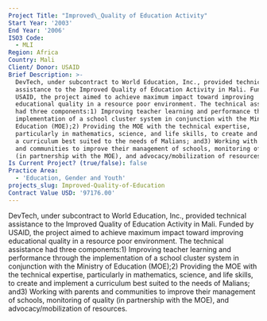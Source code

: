 ```yaml
---
Project Title: "Improved\_Quality of Education Activity"
Start Year: '2003'
End Year: '2006'
ISO3 Code:
  - MLI
Region: Africa
Country: Mali
Client/ Donor: USAID
Brief Description: >-
  DevTech, under subcontract to World Education, Inc., provided technical
  assistance to the Improved Quality of Education Activity in Mali. Funded by
  USAID, the project aimed to achieve maximum impact toward improving
  educational quality in a resource poor environment. The technical assistance
  had three components:1) Improving teacher learning and performance through the
  implementation of a school cluster system in conjunction with the Ministry of
  Education (MOE);2) Providing the MOE with the technical expertise,
  particularly in mathematics, science, and life skills, to create and implement
  a curriculum best suited to the needs of Malians; and3) Working with parents
  and communities to improve their management of schools, monitoring of quality
  (in partnership with the MOE), and advocacy/mobilization of resources.
Is Current Project? (true/false): false
Practice Area:
  - 'Education, Gender and Youth'
projects_slug: Improved-Quality-of-Education
Contract Value USD: '97176.00'
---
```

DevTech, under subcontract to World Education, Inc., provided technical assistance to the Improved Quality of Education Activity in Mali. Funded by USAID, the project aimed to achieve maximum impact toward improving educational quality in a resource poor environment. The technical assistance had three components:1) Improving teacher learning and performance through the implementation of a school cluster system in conjunction with the Ministry of Education (MOE);2) Providing the MOE with the technical expertise, particularly in mathematics, science, and life skills, to create and implement a curriculum best suited to the needs of Malians; and3) Working with parents and communities to improve their management of schools, monitoring of quality (in partnership with the MOE), and advocacy/mobilization of resources.